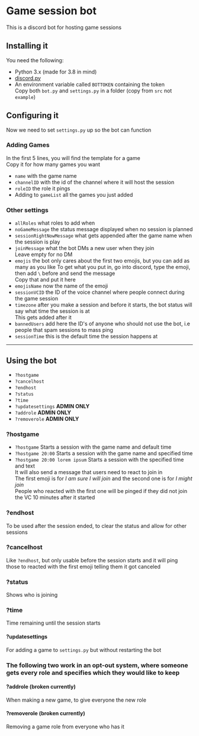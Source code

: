 # Game session bot
This is a discord bot for hosting game sessions
## Installing it
You need the following:
- Python 3.x (made for 3.8 in mind)
- [discord.py](https://github.com/Rapptz/discord.py)
- An environment variable called `BOTTOKEN` containing the token  
Copy both `bot.py` and `settings.py` in a folder (copy from `src` not `example`)
## Configuring it
Now we need to set `settings.py` up so the bot can function
### Adding Games
In the first 5 lines, you will find the template for a game  
Copy it for how many games you want  
- `name` with the game name
- `channelID` with the id of the channel where it will host the session
- `roleID` the role it pings
- Adding to `gameList` all the games you just added
### Other settings
- `allRoles` what roles to add when
- `noGameMessage` the status message displayed when no session is planned
- `sessionRightNowMessage` what gets appended after the game name when the session is play
- `joinMessage` what the bot DMs a new user when they join  
Leave empty for no DM
- `emojis` the bot only cares about the first two emojis, but you can add as many as you like
To get what you put in, go into discord, type the emoji, then add `\` before and send the message  
Copy that and put it here
- `emojisName` now the name of the emoji
- `sessionVCID` the ID of the voice channel where people connect during the game session  
- `timezone` after you make a session and before it starts, the bot status will say what time the session is at  
This gets added after it
- `bannedUsers` add here the ID's of anyone who should not use the bot, i.e people that spam sessions to mass ping
- `sessionTime` this is the default time the session happens at
---
## Using the bot
- `?hostgame`
- `?cancelhost`
- `?endhost`
- `?status`
- `?time`
- `?updatesettings` **ADMIN ONLY**
- `?addrole` **ADMIN ONLY**
- `?removerole` **ADMIN ONLY**  
### ?hostgame
- `?hostgame` Starts a session with the game name and default time
- `?hostgame 20:00` Starts a session with the game name and specified time
- `?hostgame 20:00 lorem ipsum` Starts a session with the specified time and text  
It will also send a message that users need to react to join in  
The first emoji is for *I am sure I will join* and the second one is for *I might join*  
People who reacted with the first one will be pinged if they did not join the VC 10 minutes after it started
### ?endhost
To be used after the session ended, to clear the status and allow for other sessions
### ?cancelhost
Like `?endhost`, but only usable before the session starts and it will ping those to reacted with the first emoji telling them it got canceled
### ?status
Shows who is joining
### ?time
Time remaining until the session starts
#### ?updatesettings
For adding a game to `settings.py` but without restarting the bot
### The following two work in an opt-out system, where someone gets every role and specifies which they would like to keep
#### ?addrole (broken currently)
When making a new game, to give everyone the new role
#### ?removerole (broken currently)
Removing a game role from everyone who has it